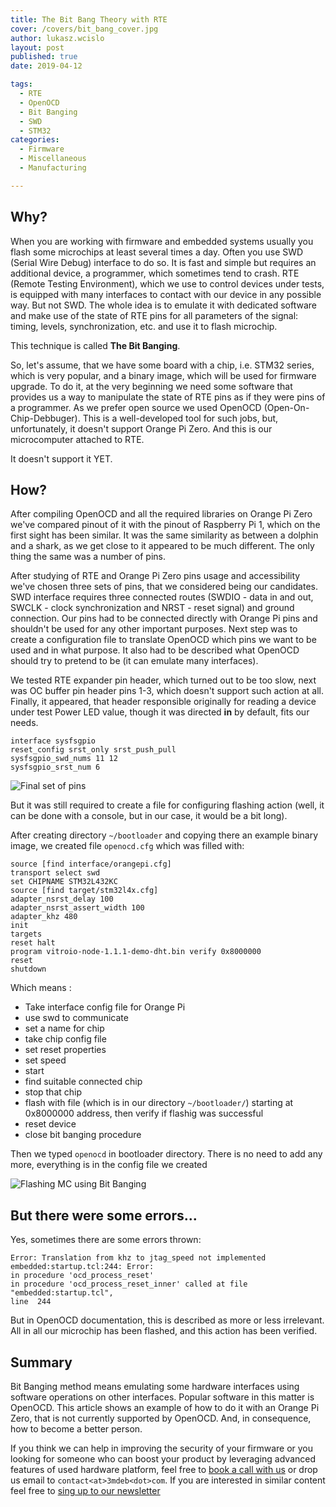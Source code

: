 ```yaml
---
title: The Bit Bang Theory with RTE
cover: /covers/bit_bang_cover.jpg
author: lukasz.wcislo
layout: post
published: true
date: 2019-04-12

tags:
  - RTE
  - OpenOCD
  - Bit Banging
  - SWD
  - STM32
categories:
  - Firmware
  - Miscellaneous
  - Manufacturing

---
```

## Why?

When you are working with firmware and embedded systems usually you flash some
microchips at least several times a day. Often you use SWD (Serial Wire Debug)
interface to do so. It is fast and simple but requires an additional device, a
programmer, which sometimes tend to crash. RTE (Remote Testing Environment),
which we use to control devices under tests, is equipped with many interfaces to
contact with our device in any possible way. But not SWD. The whole idea is to
emulate it with dedicated software and make use of the state of RTE pins for all
parameters of the signal: timing, levels, synchronization, etc. and use it to
flash microchip.

This technique is called **The Bit Banging**.

So, let's assume, that we have some board with a chip, i.e. STM32 series, which
is very popular, and a binary image, which will be used for firmware upgrade.
To do it, at the very beginning we need some software that provides us a way to
manipulate the state of RTE pins as if they were pins of a programmer. As we
prefer open source we used OpenOCD (Open-On-Chip-Debbuger). This is a
well-developed tool for such jobs, but, unfortunately, it doesn't support
Orange Pi Zero. And this is our microcomputer attached to RTE.  

It doesn't support it YET.

## How?

After compiling OpenOCD and all the required libraries on Orange Pi Zero we've
compared pinout of it with the pinout of Raspberry Pi 1, which on the first
sight has been similar. It was the same similarity as between a dolphin and
a shark, as we get close to it appeared to be much different. The only thing
the same was a number of pins.

After studying of RTE and Orange Pi Zero pins usage and accessibility we've
chosen three sets of pins, that we considered being our candidates.
SWD interface requires three connected routes (SWDIO - data in and out, SWCLK -
clock synchronization and NRST - reset signal) and ground connection. Our pins
had to be connected directly with Orange Pi pins and shouldn't be used for
any other important purposes. Next step was to create a configuration file to
translate OpenOCD which pins we want to be used and in what purpose. It also
had to be described what OpenOCD should try to pretend to be (it can emulate
many interfaces).

We tested RTE expander pin header, which turned out to be too slow, next was
OC buffer pin header pins 1-3, which doesn't support such action at all.
Finally, it appeared, that header responsible originally for reading a device
under test Power LED value, though it was directed **in** by default,
fits our needs.

```
interface sysfsgpio
reset_config srst_only srst_push_pull
sysfsgpio_swd_nums 11 12
sysfsgpio_srst_num 6
```

![Final set of pins](/img/rte_bang.jpg)

But it was still required to create a file for configuring flashing action
(well, it can be done with a console, but in our case, it would be a bit long).

After creating directory `~/bootloader` and copying there an example binary
image, we created file `openocd.cfg` which was filled with:

```
source [find interface/orangepi.cfg]
transport select swd
set CHIPNAME STM32L432KC
source [find target/stm32l4x.cfg]
adapter_nsrst_delay 100
adapter_nsrst_assert_width 100
adapter_khz 480
init
targets
reset halt
program vitroio-node-1.1.1-demo-dht.bin verify 0x8000000
reset
shutdown
```

Which means :

* Take interface config file for Orange Pi
* use swd to communicate
* set a name for chip
* take chip config file
* set reset properties
* set speed
* start
* find suitable connected chip
* stop that chip
* flash with file (which is in our directory `~/bootloader/`) starting at
0x8000000 address, then verify if flashig was successful
* reset device
* close bit banging procedure

Then we typed `openocd` in bootloader directory. There is no need to add any more,
everything is in the config file we created

![Flashing MC using Bit Banging](https://asciinema.org/a/zOmYCl5EIMkepDEvXhiubPLGT)

## But there were some errors...

Yes, sometimes there are some errors thrown:

```
Error: Translation from khz to jtag_speed not implemented
embedded:startup.tcl:244: Error:
in procedure 'ocd_process_reset'
in procedure 'ocd_process_reset_inner' called at file "embedded:startup.tcl",
line  244
 ```

But in OpenOCD documentation, this is described as more or less irrelevant.
All in all our microchip has been flashed, and this action has been verified.

## Summary

Bit Banging method means emulating some hardware interfaces using software
operations on other interfaces. Popular software in this matter is OpenOCD.
This article shows an example of how to do it with an Orange Pi Zero, that is
not currently supported by OpenOCD. And, in consequence, how to become
a better person.

If you think we can help in improving the security of your firmware or you
looking for someone who can boost your product by leveraging advanced features
of used hardware platform, feel free to [book a call with us](https://calendly.com/3mdeb/consulting-remote-meeting)
or drop us email to `contact<at>3mdeb<dot>com`. If you are interested in similar
content feel free to [sing up to our newsletter](http://eepurl.com/gfoekD)
